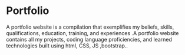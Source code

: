 # Portfolio
A portfolio website is a compilation that exemplifies my beliefs, skills, qualifications, education, training, and experiences .A portfolio website contains all my projects, coding language proficiencies, and learned technologies built using html, CSS, JS ,bootstrap..

